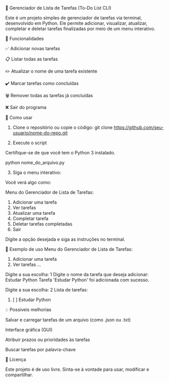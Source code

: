 📝 Gerenciador de Lista de Tarefas (To-Do List CLI)

Este é um projeto simples de gerenciador de tarefas via terminal, desenvolvido em Python. Ele permite adicionar, visualizar, atualizar, completar e deletar tarefas finalizadas por meio de um menu interativo.

🚀 Funcionalidades

✅ Adicionar novas tarefas

📋 Listar todas as tarefas

✏️ Atualizar o nome de uma tarefa existente

✔️ Marcar tarefas como concluídas

🗑️ Remover todas as tarefas já concluídas

❌ Sair do programa

📌 Como usar
1. Clone o repositório ou copie o código:
git clone https://github.com/seu-usuario/nome-do-repo.git

2. Execute o script

Certifique-se de que você tem o Python 3 instalado.

python nome_do_arquivo.py

3. Siga o menu interativo:

Você verá algo como:

Menu do Gerenciador de Lista de Tarefas:
1. Adicionar uma tarefa
2. Ver tarefas
3. Atualizar uma tarefa
4. Completar tarefa
5. Deletar tarefas completadas
6. Sair


Digite a opção desejada e siga as instruções no terminal.

🧠 Exemplo de uso
Menu do Gerenciador de Lista de Tarefas:
1. Adicionar uma tarefa
2. Ver tarefas
...

Digite a sua escolha: 1
Digite o nome da tarefa que deseja adicionar: Estudar Python
Tarefa 'Estudar Python' foi adicionada com sucesso.

Digite a sua escolha: 2
Lista de tarefas:
1. [ ] Estudar Python

💡 Possíveis melhorias

Salvar e carregar tarefas de um arquivo (como .json ou .txt)

Interface gráfica (GUI)

Atribuir prazos ou prioridades às tarefas

Buscar tarefas por palavra-chave

📄 Licença

Este projeto é de uso livre. Sinta-se à vontade para usar, modificar e compartilhar.
